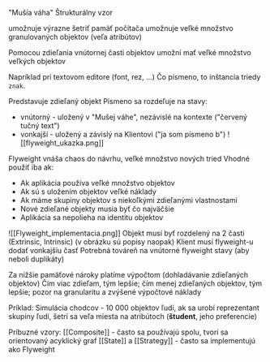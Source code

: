 "Mušía váha"
Štrukturálny vzor

umožnuje výrazne šetriť pamäť počítača
umožnuje veľké množstvo granulovaných objektov (veľa atribútov)

Pomocou zdieľania vnútornej časti objektov umožní mať veľké množstvo veľkých objektov

Napríklad pri textovom editore (font, rez, ...)
Čo písmeno, to inštancia triedy `znak`.

Predstavuje zdieľaný objekt
Písmeno sa rozdeľuje na stavy:
- vnútorný - uložený v "Mušej váhe", nezávislé na kontexte ("červený tučný text")
- vonkajší - uložený a závislý na Klientovi ("ja som písmeno b")
![[flyweight_ukazka.png]]

Flyweight vnáša chaos do návrhu, veľké množstvo nových tried
Vhodné použiť iba ak:
- Ak aplikácia používa veľké množstvo objektov
- Ak sú s uložením objektov veľké náklady
- Ak máme skupiny objektov s niekoľkými zdieľanými vlastnostami
- Nové zdieľané objekty musia byť čo najväčšie
- Aplikácia sa nepolieha na identitu objektov

![[Flyweight_implementacia.png]]
Objekt musí byť rozdelený na 2 časti (Extrinsic, Intrinsic) (v obrázku sú popisy naopak)
Klient musí flyweight-u dodať vonkajšiu časť
Potrebná továreň na vnútorné flyweight stavy (aby neboli duplikáty)

Za nižšie pamäťové nároky platíme výpočtom (dohladávanie zdieľaných objektov)
Čím viac zdieľam, tým lepšie; čím menej zdieľaných objektov, tým lepšie; pozor na granularitu a zvýšené výpočtové náklady

Príklad:
Simulácia chodcov - 10 000 objektov ľudí, ak sa urobí reprezentant skupiny ľudí, šetrí sa veľa miesta na atribútoch (__študent__, jeho preferencie)

Príbuzné vzory:
[[Composite]] - často sa používajú spolu, tvorí sa orientovaný acyklický graf
[[State]] a [[Strategy]] - často sa implementujú ako Flyweight